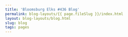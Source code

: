 ```yaml
---
title: 'Bloomsburg Elks #436 Blog'
permalink: blog-layouts/{{ page.fileSlug }}/index.html
layout: blog-layouts/blog.html
slug: blog
tags: pages
---
```



